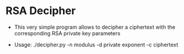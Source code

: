 # RSA Decipher

* This very simple program allows to decipher a ciphertext with the corresponding RSA private key parameters

* Usage: ./decipher.py -n modulus -d private exponent -c ciphertext
